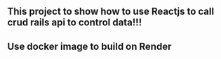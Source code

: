 ## This project to show how to use Reactjs to call crud rails api to control data!!!
## Use docker image to build on Render
